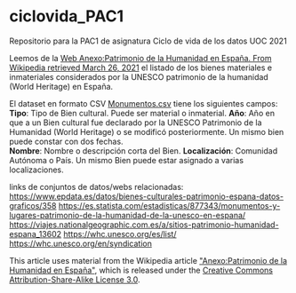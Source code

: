 # ciclovida_PAC1
Repositorio para la PAC1 de asignatura Ciclo de vida de los datos UOC 2021

Leemos de la [Web Anexo:Patrimonio de la Humanidad en España. From Wikipedia retrieved March 26, 2021](https://es.wikipedia.org/wiki/Anexo:Patrimonio_de_la_Humanidad_en_España) el listado de los bienes materiales e inmateriales considerados por la UNESCO patrimonio de la humanidad (World Heritage) en España.  

El dataset en formato CSV [Monumentos.csv](https://github.com/BaltiBoix/ciclovida_PAC1/blob/master/monumentos.csv) tiene los siguientes campos:  
  **Tipo**: Tipo de Bien cultural. Puede ser material o inmaterial. 
  **Año**: Año en que a un Bien cultural fue declarado por la UNESCO Patrimonio de la Humanidad (World Heritage) o se modificó posteriormente. Un mismo bien puede constar con dos fechas.   
  **Nombre**: Nombre o descripción corta del Bien.
  **Localización**: Comunidad Autónoma o País. Un mismo Bien puede estar asignado a varias localizaciones.  

links de conjuntos de datos/webs relacionadas:  
  https://www.epdata.es/datos/bienes-culturales-patrimonio-espana-datos-graficos/358
  https://es.statista.com/estadisticas/877343/monumentos-y-lugares-patrimonio-de-la-humanidad-de-la-unesco-en-espana/
  https://viajes.nationalgeographic.com.es/a/sitios-patrimonio-humanidad-espana_13602
  https://whc.unesco.org/es/list/
  https://whc.unesco.org/en/syndication

This article uses material from the Wikipedia article <a href="https://es.wikipedia.org/wiki/Anexo:Patrimonio_de_la_Humanidad_en_España">"Anexo:Patrimonio de la Humanidad en España"</a>, which is released under the <a href="https://creativecommons.org/licenses/by-sa/3.0/">Creative Commons Attribution-Share-Alike License 3.0</a>.

